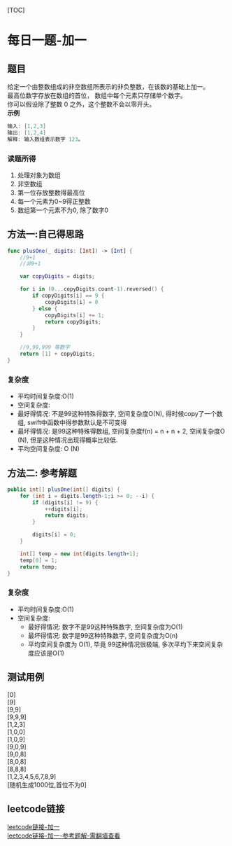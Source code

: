 [TOC]

# 每日一题-加一

## 题目
给定一个由整数组成的非空数组所表示的非负整数，在该数的基础上加一。  
最高位数字存放在数组的首位， 数组中每个元素只存储单个数字。  
你可以假设除了整数 0 之外，这个整数不会以零开头。  
**示例**  
```java
输入: [1,2,3]
输出: [1,2,4]
解释: 输入数组表示数字 123。
```
### 读题所得
1. 处理对象为数组
2. 非空数组
3. 第一位存放整数得最高位
3. 每一个元素为0~9得正整数
4. 数组第一个元素不为0, 除了数字0

## 方法一:自己得思路
```swift
func plusOne(_ digits: [Int]) -> [Int] {
    //9+1
    //非9+1

    var copyDigits = digits;

    for i in (0...copyDigits.count-1).reversed() {
        if copyDigits[i] == 9 {
            copyDigits[i] = 0
        } else {
            copyDigits[i] += 1;
            return copyDigits;
        }
    }

    //9,99,999 等数字
    return [1] + copyDigits;
}
```

### 复杂度
* 平均时间复杂度:O(1)
* 空间复杂度: 
 * 最好得情况: 不是99这种特殊得数字, 空间复杂度O(N), 得时候copy了一个数组, swift中函数中得参数默认是不可变得
 * 最坏得情况: 是99这种特殊得数组, 空间复杂度f(n) = n + n + 2, 空间复杂度O (N), 但是这种情况出现得概率比较低.
 * 平均空间复杂度: O (N)

## 方法二: 参考解题
```java
public int[] plusOne(int[] digits) {
    for (int i = digits.length-1;i >= 0; --i) {
        if (digits[i] != 9) {
            ++digits[i];
            return digits;
        }

        digits[i] = 0;
    }

    int[] temp = new int[digits.length+1];
    temp[0] = 1;
    return temp;
}
```

### 复杂度 

* 平均时间复杂度:O(1)
* 空间复杂度: 
  * 最好得情况: 数字不是99这种特殊数字, 空间复杂度为O(1)
  * 最坏得情况: 数字是99这种特殊数字, 空间复杂度为O(n)
  * 平均空间复杂度为 O(1), 毕竟 99这种情况很极端, 多次平均下来空间复杂度应该是O(1)

## 测试用例
[0]  
[9]  
[9,9]  
[9,9,9]  
[1,2,3]   
[1,0,0]  
[1,0,9]  
[9,0,9]  
[9,0,8]  
[8,0,8]  
[8,8,8]  
[1,2,3,4,5,6,7,8,9]  
[随机生成1000位,首位不为0]    

## leetcode链接
[leetcode链接-加一](https://leetcode-cn.com/problems/plus-one/)  
[leetcode链接-加一-参考题解-需翻墙查看](https://leetcode.com/problems/plus-one/discuss/24082/My-Simple-Java-Solution)  